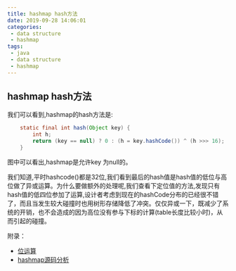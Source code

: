 ```yaml
---
title: hashmap hash方法
date: 2019-09-28 14:06:01
categories:
 - data structure
 - hashmap
tags:
 - java
 - data structure
 - hashmap
---
```


## hashmap hash方法
我们可以看到,hashmap的hash方法是:
```java
    static final int hash(Object key) {
        int h;
        return (key == null) ? 0 : (h = key.hashCode()) ^ (h >>> 16);
    }
```
图中可以看出,hashmap是允许key 为null的。

我们知道,平时hashcode()都是32位,我们看到最后的hash值是hash值的低位与高位做了异或运算。为什么要做额外的处理呢,我们查看下定位值的方法,发现只有hash值的低四位参加了运算,设计者考虑到现在的hashCode分布的已经很不错了，而且当发生较大碰撞时也用树形存储降低了冲突。仅仅异或一下，既减少了系统的开销，也不会造成的因为高位没有参与下标的计算(table长度比较小时)，从而引起的碰撞。



附录：
- [位运算](https://laoshirenclub.com/2019/09/28/bitoperation/)
- [hashmap源码分析](https://laoshirenclub.com/categories/java/hashmap/)

